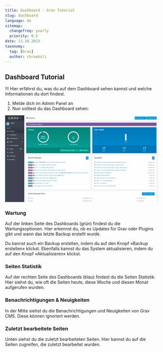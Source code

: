 ```yaml
---
title: Dashboard - Grav Tutorial
slug: dashboard
language: de
sitemap:
  changefreq: yearly
  priority: 0.5
date: 13.10.2023
taxonomy:
  tag: [Grav]
  author: chraebsli
---
```


## Dashboard Tutorial

!!! Hier erfährst du, was du auf dem Dashboard sehen kannst und welche Informationen du dort findest.

1. Melde dich im Admin Panel an
2. Nun solltest du das Dashboard sehen:

![Screenshot Dashboard](dashboard.webp)

### Wartung

Auf der linken Seite des Dashboards (grün) findest du die Wartungsoptionen. Hier erkennst du, ob es Updates für Grav oder Plugins gibt und wann das letzte Backup erstellt wurde.

Du kannst auch ein Backup erstellen, indem du auf den Knopf «Backup erstellen» klickst. Ebenfalls kannst du das System aktualisieren, indem du auf den Knopf «Aktualisieren» klickst.

### Seiten Statistik

Auf der rechten Seite des Dashboards (blau) findest du die Seiten Statistik. Hier siehst du, wie oft die Seiten heute, diese Woche und diesen Monat aufgerufen wurden.

### Benachrichtigungen & Neuigkeiten

In der Mitte siehst du die Benachrichtigungen und Neuigkeiten von Grav CMS. Diese können ignoriert werden.

### Zuletzt bearbeitete Seiten

Unten siehst du die zuletzt bearbeiteten Seiten. Hier kannst du auf die Seiten zugreifen, die zuletzt bearbeitet wurden.
